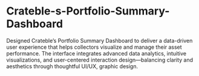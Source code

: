 # Crateble-s-Portfolio-Summary-Dashboard
Designed Crateble’s Portfolio Summary Dashboard to deliver a data-driven user experience that helps collectors visualize and manage their asset performance. The interface integrates advanced data analytics, intuitive visualizations, and user-centered interaction design—balancing clarity and aesthetics through thoughtful UI/UX, graphic design.
